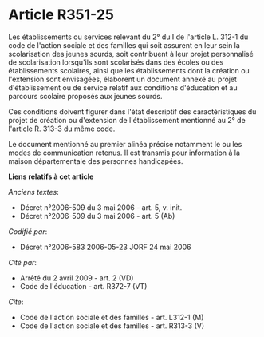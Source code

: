# Article R351-25

Les établissements ou services relevant du 2° du I de l'article L. 312-1 du code de l'action sociale et des familles qui soit
assurent en leur sein la scolarisation des jeunes sourds, soit contribuent à leur projet personnalisé de scolarisation
lorsqu'ils sont scolarisés dans des écoles ou des établissements scolaires, ainsi que les établissements dont la création ou
l'extension sont envisagées, élaborent un document annexé au projet d'établissement ou de service relatif aux conditions
d'éducation et au parcours scolaire proposés aux jeunes sourds. 

Ces conditions doivent figurer dans l'état descriptif des caractéristiques du projet de création ou d'extension de
l'établissement mentionné au 2° de l'article R. 313-3 du même code. 

Le document mentionné au premier alinéa précise notamment le ou les modes de communication retenus. Il est transmis pour
information à la maison départementale des personnes handicapées.

**Liens relatifs à cet article**

_Anciens textes_:

  - Décret n°2006-509 du 3 mai 2006 - art. 5, v. init.
  - Décret n°2006-509 du 3 mai 2006 - art. 5 (Ab)

_Codifié par_:

  - Décret n°2006-583 2006-05-23 JORF 24 mai 2006

_Cité par_:

  - Arrêté du 2 avril 2009 - art. 2 (VD)
  - Code de l'éducation - art. R372-7 (VT)

_Cite_:

  - Code de l'action sociale et des familles - art. L312-1 (M)
  - Code de l'action sociale et des familles - art. R313-3 (V)
